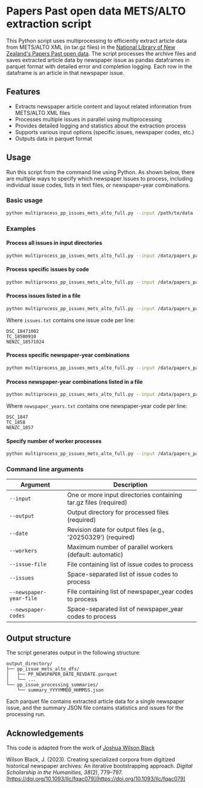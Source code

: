 # Papers Past open data METS/ALTO extraction script

This Python script uses multiprocessing to efficiently extract article data from METS/ALTO XML (in tar.gz files) in the [National Library of New Zealand's Papers Past open data](https://natlib.govt.nz/about-us/open-data/papers-past-metadata/papers-past-newspaper-open-data-pilot/overview-papers-past-newspaper-open-data-pilot). The script processes the archive files and saves extracted article data by newspaper issue as pandas dataframes in parquet format with detailed error and completion logging. Each row in the dataframe is an article in that newspaper issue.

## Features

- Extracts newspaper article content and layout related information from METS/ALTO XML files
- Processes multiple issues in parallel using multiprocessing
- Provides detailed logging and statistics about the extraction process
- Supports various input options (specific issues, newspaper codes, etc.)
- Outputs data in parquet format

## Usage

Run this script from the command line using Python. As shown below, there are multiple ways to specify which newspaper issues to process, including individual issue codes, lists in text files, or newspaper-year combinations.

### Basic usage

```bash
python multiprocess_pp_issues_mets_alto_full.py --input /path/to/data --output /path/to/output --date '20250329'
```

### Examples

#### Process all issues in input directories

```bash
python multiprocess_pp_issues_mets_alto_full.py --input /data/papers_past --output /results --date '20250329'
```

#### Process specific issues by code

```bash
python multiprocess_pp_issues_mets_alto_full.py --input /data/papers_past --output /results --date '20250329' --issues DSC_18471002 TC_18580910
```

#### Process issues listed in a file

```bash
python multiprocess_pp_issues_mets_alto_full.py --input /data/papers_past --output /results --date '20250329' --issue-file issues.txt
```

Where `issues.txt` contains one issue code per line:
```
DSC_18471002
TC_18580910
NENZC_18571024
```

#### Process specific newspaper-year combinations

```bash
python multiprocess_pp_issues_mets_alto_full.py --input /data/papers_past --output /results --date '20250329' --newspaper-codes DSC_1847 NENZC_1857
```

#### Process newspaper-year combinations listed in a file

```bash
python multiprocess_pp_issues_mets_alto_full.py --input /data/papers_past --output /results --date '20250329' --newspaper-year-file newspaper_years.txt
```

Where `newspaper_years.txt` contains one newspaper-year code per line:
```
DSC_1847
TC_1858
NENZC_1857
```

#### Specify number of worker processes

```bash
python multiprocess_pp_issues_mets_alto_full.py --input /data/papers_past --output /results --date '20250329' --workers 8
```

### Command line arguments

| Argument | Description |
|----------|-------------|
| `--input` | One or more input directories containing tar.gz files (required) |
| `--output` | Output directory for processed files (required) |
| `--date` | Revision date for output files (e.g., '20250329') (required) |
| `--workers` | Maximum number of parallel workers (default: automatic) |
| `--issue-file` | File containing list of issue codes to process |
| `--issues` | Space-separated list of issue codes to process |
| `--newspaper-year-file` | File containing list of newspaper_year codes to process |
| `--newspaper-codes` | Space-separated list of newspaper_year codes to process |

## Output structure

The script generates output in the following structure:

```
output_directory/
├── pp_issue_mets_alto_dfs/
│   ├── PP_NEWSPAPER_DATE_REVDATE.parquet
│   └── ...
└── pp_issue_processing_summaries/
    └── summary_YYYYMMDD_HHMMSS.json
```

Each parquet file contains extracted article data for a single newspaper issue, and the summary JSON file contains statistics and issues for the processing run.

## Acknowledgements

This code is adapted from the work of [Joshua Wilson Black](https://github.com/JoshuaWilsonBlack/newspaper-philosophy-methods)

Wilson Black, J. (2023). Creating specialized corpora from digitized historical newspaper archives: An iterative bootstrapping approach. *Digital Scholarship in the Humanities, 38*(2), 779–797. [https://doi.org/10.1093/llc/fqac079](https://doi.org/10.1093/llc/fqac079)
